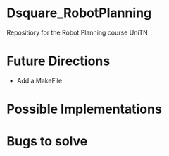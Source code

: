 # Dsquare_RobotPlanning
Repositiory for the Robot Planning course UniTN

# Future Directions
- Add a MakeFile

# Possible Implementations

# Bugs to solve
